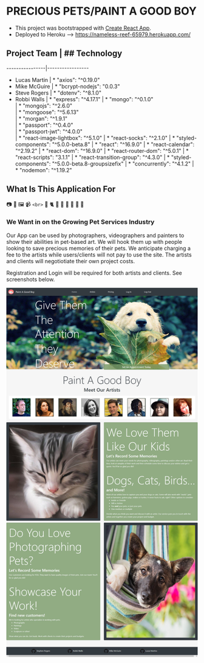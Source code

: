 # PRECIOUS PETS/PAINT A GOOD BOY

* This project was bootstrapped with [Create React App](https://github.com/facebook/create-react-app).
* Deployed to Heroku --> <https://nameless-reef-65979.herokuapp.com/>

## Project Team | ## Technology
----------------|-----------------
* Lucas Martin  | * "axios": "^0.19.0"
* Mike McGuire  | * "bcrypt-nodejs": "0.0.3"
* Steve Rogers  | * "dotenv": "^8.1.0"
* Robbi Walls   | * "express": "^4.17.1"
                | * "mongo": "^0.1.0"  
                | * "mongojs": "^2.6.0"             
                | * "mongoose": "^5.6.13"           
                | * "morgan": "^1.9.1"              
                | * "passport": "^0.4.0"            
                | * "passport-jwt": "^4.0.0"        
                | * "react-image-lightbox": "^5.1.0"
                | * "react-socks": "^2.1.0"
                | * "styled-components": "^5.0.0-beta.8"
                | * "react": "^16.9.0"
                | * "react-calendar": "^2.19.2"
                | * "react-dom": "^16.9.0"
                | * "react-router-dom": "^5.0.1"
                | * "react-scripts": "3.1.1"
                | * "react-transition-group": "^4.3.0"
                | * "styled-components": "^5.0.0-beta.8-groupsizefix"
                | * "concurrently": "^4.1.2"
                | * "nodemon": "^1.19.2"

## What Is This Application For

:camera: :art: :framed_picture: :video_camera: `<br>`
:dog: :cat2: :horse: :hamster: :rabbit: :snake: :turtle: :tropical_fish:

### We Want in on the Growing Pet Services Industry

Our App can be used by photographers, videographers and painters to show their abilities in pet-based art. We will hook them up with people looking to save precious memories of their pets. We anticipate charging a fee to the artists while users/clients will not pay to use the site. The artists and clients will negotiotiate their own project costs.

Registration and Login will be required for both artists and clients. See screenshots below.

![AppHome](client/public/img/other/AppHome.jpg)
